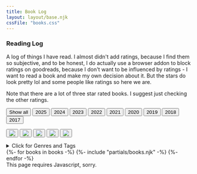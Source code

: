 ```yaml
---
title: Book Log
layout: layout/base.njk
cssFile: "books.css"
---
```


<div class="textbox">

### Reading Log

A log of things I have read. I almost didn't add ratings, because I find them so subjective, and to be honest, I do actually use a browser addon to block ratings on goodreads, because I don't want to be influenced by ratings - I want to read a book and make my own decision about it. But the stars do look pretty lol and some people like ratings so here we are. 

Note that there are a lot of three star rated books. I suggest just checking the other ratings. 

<div id="filterContainer">
  <button class="navbutton active" onclick="filterSelection('all')"> Show all</button>
  <button class="navbutton" onclick="filterSelection('2025')">2025</button>
  <button class="navbutton" onclick="filterSelection('2024')">2024</button>
  <button class="navbutton" onclick="filterSelection('2023')">2023</button>
  <button class="navbutton" onclick="filterSelection('2022')">2022</button>
  <button class="navbutton" onclick="filterSelection('2021')">2021</button>
  <button class="navbutton" onclick="filterSelection('2020')">2020</button>
  <button class="navbutton" onclick="filterSelection('2019')">2019</button>
  <button class="navbutton" onclick="filterSelection('2018')">2018</button>
  <button class="navbutton" onclick="filterSelection('2017')">2017</button>

 <button class="navbutton" onclick="filterSelection('five')"><img src="/images/books/ratings/fivestar.gif"></button>
  <button class="navbutton" onclick="filterSelection('four')"><img src="/images/books/ratings/fourstar.gif"></button>
  <button class="navbutton" onclick="filterSelection('three')"><img src="/images/books/ratings/threestar.gif"></button>
  <button class="navbutton" onclick="filterSelection('two')"><img src="/images/books/ratings/twostar.gif"></button>
  <button class="navbutton" onclick="filterSelection('one')"><img src="/images/books/ratings/onestar.gif"></button>

<details> 
<summary>Click for Genres and Tags</summary>
  <button class="navbutton" onclick="filterSelection('horror')">Horror</button>
  <button class="navbutton" onclick="filterSelection('scifi')">Sci-Fi</button>
  <button class="navbutton" onclick="filterSelection('mystery')">Mystery</button>
  <button class="navbutton" onclick="filterSelection('fantasy')">Fantasy</button>
  <button class="navbutton" onclick="filterSelection('classic')">Classic</button>
  <button class="navbutton" onclick="filterSelection('humour')">Humour</button>
  <button class="navbutton" onclick="filterSelection('LGBTQ')">LGBTQ</button>
  <button class="navbutton" onclick="filterSelection('novella')">Novella</button>
  <button class="navbutton" onclick="filterSelection('short stories')">Short Stories</button>
  <button class="navbutton" onclick="filterSelection('comic')">Comic</button>
  <button class="navbutton" onclick="filterSelection('adventure')">Adventure</button>
  <button class="navbutton" onclick="filterSelection('historical')">Historical</button>
  <button class="navbutton" onclick="filterSelection('thriller')">Thriller</button>
  <button class="navbutton" onclick="filterSelection('cozy')">Cozy</button>
  <button class="navbutton" onclick="filterSelection('slasher')">Slasher</button>
  <button class="navbutton" onclick="filterSelection('found family')">Found Family</button>
  <button class="navbutton" onclick="filterSelection('theme park')">Theme Parks</button>
  <button class="navbutton" onclick="filterSelection('space')">Space</button>
  <button class="navbutton" onclick="filterSelection('oldies')">Oldies</button>
  <button class="navbutton" onclick="filterSelection('books about books')">Books about Books</button>
  <button class="navbutton" onclick="filterSelection('summer camp')">Summer Camp</button>
  <button class="navbutton" onclick="filterSelection('underwater')">Underwater</button>
  <button class="navbutton" onclick="filterSelection('robots')">Robots</button>
  <button class="navbutton" onclick="filterSelection('heist')">Heist</button>



</details>

<!-- 
ai, ,  dinosaurs, non-fiction, medical, graphic novel, japanese, hopepunk,  military, mythology, dragons,  boarding school, tea and coffee, baking, survival, indigenous, cult, dystopian, animals, witches, fairies, magic,  alternative history, western,  sea, epistolary, time travel, steampunk, superheroes,  

magical realism, urban fantasy,

  <button class="navbutton" onclick="filterSelection('tor')">TOR (publisher)</button>
  <button class="navbutton" onclick="filterSelection('')"></button>
  <button class="navbutton" onclick="filterSelection('')"></button>
  <button class="navbutton" onclick="filterSelection('')"></button>
  <button class="navbutton" onclick="filterSelection('')"></button>



  <button class="navbutton" onclick="filterSelection('apocalypse')">Apocalypse</button>
  <button class="navbutton" onclick="filterSelection('solarpunk')">Solarpunk</button>

  <button class="navbutton" onclick="filterSelection('vampires')">Vampires</button>
  <button class="navbutton" onclick="filterSelection('ikea')">Ikea</button>
  <button class="navbutton" onclick="filterSelection('clowns')">Clowns</button>
  <button class="navbutton" onclick="filterSelection('female detective')">Female Detective</button>
  <button class="navbutton" onclick="filterSelection('spooky')">Spooky</button> 
-->
</div>
</div>
<div class="textbox">

<div class="bookgallery">
    {%- for books in books -%}
        {%- include "partials/books.njk" -%}
    {%- endfor -%}
</div>
<noscript>This page requires Javascript, sorry.</noscript> 
</div><!-- textbox -->
 
<!-- Filter Script 
Tutorial for filter: https://www.w3schools.com/howto/tryit.asp?filename=tryhow_js_filter_elements
-->
<script>
filterSelection("all")
function filterSelection(c) {
  var x, i;
  x = document.getElementsByClassName("filterDivBooks");
  if (c == "all") c = "";
  for (i = 0; i < x.length; i++) {
    w3RemoveClass(x[i], "show");
    if (x[i].className.indexOf(c) > -1) w3AddClass(x[i], "show");
  }
}
function w3AddClass(element, name) {
  var i, arr1, arr2;
  arr1 = element.className.split(" ");
  arr2 = name.split(" ");
  for (i = 0; i < arr2.length; i++) {
    if (arr1.indexOf(arr2[i]) == -1) {element.className += " " + arr2[i];}
  }
}
function w3RemoveClass(element, name) {
  var i, arr1, arr2;
  arr1 = element.className.split(" ");
  arr2 = name.split(" ");
  for (i = 0; i < arr2.length; i++) {
    while (arr1.indexOf(arr2[i]) > -1) {
      arr1.splice(arr1.indexOf(arr2[i]), 1);     
    }
  }
  element.className = arr1.join(" ");
}
// Add active class to the current button (highlight it)
var btnContainer = document.getElementById("filterContainer");
var btns = btnContainer.getElementsByClassName("navbutton");
for (var i = 0; i < btns.length; i++) {
  btns[i].addEventListener("click", function(){
    var current = document.getElementsByClassName("active");
    current[0].className = current[0].className.replace(" active", "");
    this.className += " active";
  });
}
</script>